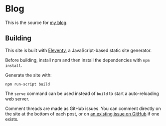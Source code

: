# Blog

This is the source for [my blog][blog].

## Building

This site is built with [Eleventy](https://www.11ty.dev/), a JavaScript-based static site generator.

Before building, install npm and then install the dependencies with `npm install`.

Generate the site with:

```
npm run-script build
```

The `serve` command can be used instead of `build` to start a auto-reloading
web server.

Comment threads are made as GitHub issues. You can comment directly on the site
at the bottom of each post, or on [an existing issue on GitHub][issues] if one
exists.

[blog]: https://alexpearce.me
[issues]: https://github.com/alexpearce/home/issues?q=is%3Aissue+label%3Acomments+
